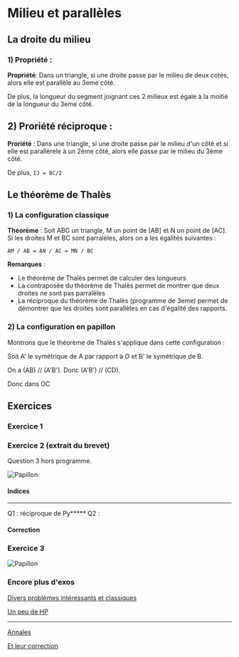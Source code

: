 # Milieu et parallèles

## La droite du milieu

### 1) Propriété :

**Propriété**: Dans un triangle, si une droite passe par le milieu de deux cotés, alors elle est parallèle au 3eme côté.

De plus, la longueur du segment joignant ces 2 milieux est égale à la moitié de la longueur du 3eme côté.


## 2) Proriété réciproque :

**Proriété** : Dans une triangle, si une droite passe par le milieu d'un côté et si elle est parallèrele à un 2ème côté, alors elle passe par le milieu du 3ème côté.

De plus, `IJ = BC/2`

## Le théorème de Thalès

### 1) La configuration classique

**Théorème** : Soit ABC un triangle, M un point de [AB] et N un point de [AC]. Si les droites M et BC sont parralèles, alors on a les égalités suivantes :

```
AM / AB = AN / AC = MN / BC
```


**Remarques** :
- Le théorème de Thalès permet de calculer des longueurs
- La contraposée du théorème de Thalès permet de montrer que deux droites ne sont pas parralèles
- La réciproque du théorème de Thalès (programme de 3eme) permet de démontrer que les droites sont parallèles en cas d'égalité des rapports.


### 2) La configuration en papillon
Montrons que le théorème de Thalès s'applique dans cette configuration :

Soit A' le symétrique de A par rapport à O et B' le symétrique de B.

On a (AB) // (A'B'). Donc (A'B') // (CD).

Donc dans OC




## Exercices

### Exercice 1




### Exercice 2 (extrait du brevet)
Question 3 hors programme.

![Papillon](https://maths-pdf.fr/ckfinder/userfiles/images/brevet-thales-pyt-2018-2018.png)

#### Indices
___
Q1 :  réciproque de Py*****
Q2 :

#### Correction


### Exercice 3
![Papillon](https://maths-pdf.fr/ckfinder/userfiles/images/exercices-theoreme-thales-1.png)


### Encore plus d'exos
[Divers problèmes intéressants et classiques](https://www.clg-fontreyne.ac-aix-marseille.fr/spip/sites/www.clg-fontreyne/spip/IMG/pdf/exos_thales.pdf)


[Un peu de HP](https://maths-pdf.fr/le-theoreme-de-thales-exercices-maths-troisieme-2)

____
[Annales](http://www.planete-maths.fr/theoremethalesexercices3sujet.html)

[Et leur correction](http://www.planete-maths.fr/theoremethalesexercices3correction.html)
